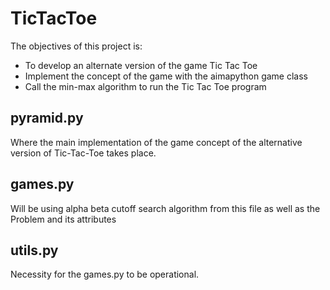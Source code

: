 # TicTacToe
The objectives of this project is:
* To develop an alternate version of the game Tic Tac Toe
* Implement the concept of the game with the aimapython game class
* Call the min-max algorithm to run the Tic Tac Toe program

## pyramid.py
Where the main implementation of the game concept of the alternative version of Tic-Tac-Toe takes place.

## games.py
Will be using alpha beta cutoff search algorithm from this file as well as the Problem and its attributes

## utils.py
Necessity for the games.py to be operational.
